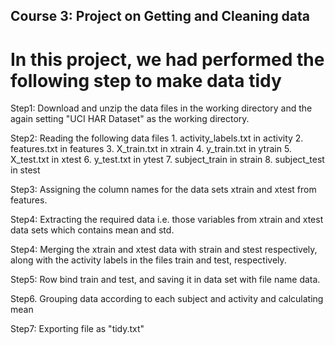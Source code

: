 ## Course 3: Project on Getting and Cleaning data ##

# In this project, we had performed the following step to make data tidy #

Step1: Download and unzip the data files in the working directory and the again         setting "UCI HAR Dataset" as the working directory.

Step2: Reading the following data files
        1. activity_labels.txt in activity
        2. features.txt in features
        3. X_train.txt in xtrain
        4. y_train.txt in ytrain
        5. X_test.txt in xtest
        6. y_test.txt in ytest
        7. subject_train in strain
        8. subject_test in stest
        
Step3: Assigning the column names for the data sets xtrain and xtest from               features.
        
Step4: Extracting the required data i.e. those variables from xtrain and xtest          data sets which contains mean and std.

Step4: Merging the xtrain and xtest data with strain and stest respectively,            along with the activity labels in the files train and test,                      respectively.  

Step5: Row bind train and test, and saving it in data set with file name data.

Step6. Grouping data according to each subject and activity and calculating mean

Step7: Exporting file as "tidy.txt"
        

